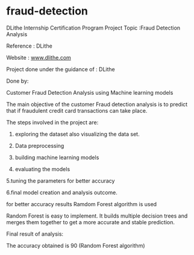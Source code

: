 # fraud-detection
DLithe Internship Certification Program
Project Topic :Fraud Detection Analysis

Reference : DLithe  

Website : www.dlithe.com

Project done under the guidance of : DLithe



Done by: <your name>

Customer Fraud Detection Analysis using Machine learning models



The main objective of the customer Fraud detection analysis is to predict that if fraudulent credit card transactions can take place.




The steps involved in the project are:



1. exploring the dataset also visualizing the data set.



2. Data preprocessing



3. building machine learning models



4. evaluating the models



5.tuning the parameters for better accuracy



6.final model creation and analysis outcome.



for better accuracy results Ramdom Forest algorithm is used



Random Forest is easy to implement. It builds multiple decision trees and merges them together to get a more accurate and stable prediction.







Final result of analysis:

The accuracy obtained is 90 (Random Forest algorithm)
